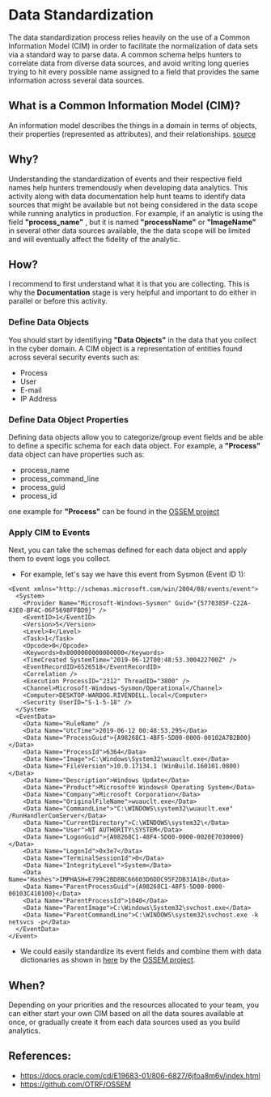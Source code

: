 # Data Standardization

The data standardization process relies heavily on the use of a Common Information Model (CIM) in order to facilitate the normalization of data sets via a standard way to parse data. A common schema helps hunters to correlate data from diverse data sources, and avoid writing long queries trying to hit every possible name assigned to a field that provides the same information across several data sources.

## What is a Common Information Model (CIM)?
An information model describes the things in a domain in terms of objects, their properties
(represented as attributes), and their relationships. [source](https://www.opennetworking.org/wp-content/uploads/2014/10/TR-513_CIM_Overview_1.2.pdf)

## Why?
Understanding the standardization of events and their respective field names help hunters tremendously when developing data analytics. This activity along with data documentation help hunt teams to identify data sources that might be available but not being considered in the data scope while running analytics in production. For example, if an analytic is using the field **"process_name"** , but it is named **"processName"** or **"ImageName"** in several other data sources available, the the data scope will be limited and will eventually affect the fidelity of the analytic.

## How?
I recommend to first understand what it is that you are collecting. This is why the **Documentation** stage is very helpful and important to do either in parallel or before this activity.

### Define Data Objects
You should start by identifiying **"Data Objects"** in the data that you collect in the cyber domain. A CIM object is a representation of entities found across several security events such as:

* Process
* User
* E-mail
* IP Address

### Define Data Object Properties
Defining data objects allow you to categorize/group event fields and be able to define a specific schema for each data object. For example, a **"Process"** data object can have properties such as:

* process_name
* process_command_line
* process_guid
* process_id

one example for **"Process"** can be found in the [OSSEM project](https://github.com/OTRF/OSSEM/blob/master/common_information_model/entities/process.md)

### Apply CIM to Events
Next, you can take the schemas defined for each data object and apply them to event logs you collect.

* For example, let's say we have this event from Sysmon (Event ID 1):

```
<Event xmlns="http://schemas.microsoft.com/win/2004/08/events/event">
  <System>
    <Provider Name="Microsoft-Windows-Sysmon" Guid="{5770385F-C22A-43E0-BF4C-06F5698FFBD9}" /> 
    <EventID>1</EventID> 
    <Version>5</Version> 
    <Level>4</Level> 
    <Task>1</Task> 
    <Opcode>0</Opcode> 
    <Keywords>0x8000000000000000</Keywords> 
    <TimeCreated SystemTime="2019-06-12T00:48:53.300422700Z" /> 
    <EventRecordID>6526518</EventRecordID> 
    <Correlation /> 
    <Execution ProcessID="2312" ThreadID="3800" /> 
    <Channel>Microsoft-Windows-Sysmon/Operational</Channel> 
    <Computer>DESKTOP-WARDOG.RIVENDELL.local</Computer> 
    <Security UserID="S-1-5-18" /> 
  </System>
  <EventData>
    <Data Name="RuleName" /> 
    <Data Name="UtcTime">2019-06-12 00:48:53.295</Data> 
    <Data Name="ProcessGuid">{A98268C1-4BF5-5D00-0000-00102A7B2B00}</Data> 
    <Data Name="ProcessId">6364</Data> 
    <Data Name="Image">C:\Windows\System32\wuauclt.exe</Data> 
    <Data Name="FileVersion">10.0.17134.1 (WinBuild.160101.0800)</Data> 
    <Data Name="Description">Windows Update</Data> 
    <Data Name="Product">Microsoft® Windows® Operating System</Data> 
    <Data Name="Company">Microsoft Corporation</Data> 
    <Data Name="OriginalFileName">wuauclt.exe</Data> 
    <Data Name="CommandLine">"C:\WINDOWS\system32\wuauclt.exe" /RunHandlerComServer</Data> 
    <Data Name="CurrentDirectory">C:\WINDOWS\system32\</Data> 
    <Data Name="User">NT AUTHORITY\SYSTEM</Data> 
    <Data Name="LogonGuid">{A98268C1-48F4-5D00-0000-0020E7030000}</Data> 
    <Data Name="LogonId">0x3e7</Data> 
    <Data Name="TerminalSessionId">0</Data> 
    <Data Name="IntegrityLevel">System</Data> 
    <Data Name="Hashes">IMPHASH=E799C2BD8BC66603D6DDC95F2DB31A18</Data> 
    <Data Name="ParentProcessGuid">{A98268C1-48F5-5D00-0000-00103C410100}</Data> 
    <Data Name="ParentProcessId">1040</Data> 
    <Data Name="ParentImage">C:\Windows\System32\svchost.exe</Data> 
    <Data Name="ParentCommandLine">C:\WINDOWS\system32\svchost.exe -k netsvcs -p</Data> 
  </EventData>
</Event>
```

* We could easily standardize its event fields and combine them with data dictionaries as shown in [here](https://github.com/OTRF/OSSEM/blob/master/data_dictionaries/windows/sysmon/events/event-1.md) by the [OSSEM project](https://github.com/OTRF/OSSEM).

## When?
Depending on your priorities and the resources allocated to your team, you can either start your own CIM based on all the data soures available at once, or gradually create it from each data sources used as you build analytics.

## References:

* https://docs.oracle.com/cd/E19683-01/806-6827/6jfoa8m6v/index.html
* https://github.com/OTRF/OSSEM
